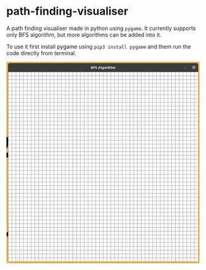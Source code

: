 # path-finding-visualiser

A path finding visualiser made in python using `pygame`. It currently supports only BFS algorithm, but more algorithms can be added into it.

To use it first install pygame using `pip3 install pygame` and them run the code directly from terminal.

![BFS](media/ezgif.com-video-to-gif.gif)
